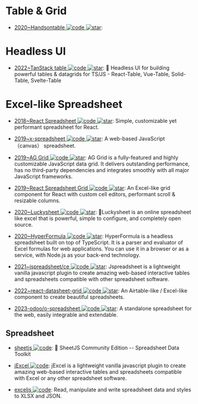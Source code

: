 # Table & Grid

- [2020~Handsontable ![code](https://ng-tech.icu/assets/code.svg) ![star](https://img.shields.io/github/stars/handsontable/handsontable)](https://github.com/handsontable/handsontable):

# Headless UI

- [2022~TanStack table ![code](https://ng-tech.icu/assets/code.svg) ![star](https://img.shields.io/github/stars/TanStack/table)](https://github.com/TanStack/table): 🤖 Headless UI for building powerful tables & datagrids for TS/JS - React-Table, Vue-Table, Solid-Table, Svelte-Table

# Excel-like Spreadsheet

- [2018~React Spreadsheet ![code](https://ng-tech.icu/assets/code.svg) ![star](https://img.shields.io/github/stars/iddan/react-spreadsheet)](https://github.com/iddan/react-spreadsheet): Simple, customizable yet performant spreadsheet for React.

- [2019~x-spreadsheet ![code](https://ng-tech.icu/assets/code.svg) ![star](https://img.shields.io/github/stars/myliang/x-spreadsheet)](https://github.com/myliang/x-spreadsheet): A web-based JavaScript（canvas） spreadsheet.

- [2019~AG Grid ![code](https://ng-tech.icu/assets/code.svg) ![star](https://img.shields.io/github/stars/ag-grid/ag-grid)](https://github.com/ag-grid/ag-grid): AG Grid is a fully-featured and highly customizable JavaScript data grid. It delivers outstanding performance, has no third-party dependencies and integrates smoothly with all major JavaScript frameworks.

- [2019~React Spreadsheet Grid ![code](https://ng-tech.icu/assets/code.svg) ![star](https://img.shields.io/github/stars/denisraslov/react-spreadsheet-grid)](https://github.com/denisraslov/react-spreadsheet-grid): An Excel-like grid component for React with custom cell editors, performant scroll & resizable columns.

- [2020~Luckysheet ![code](https://ng-tech.icu/assets/code.svg) ![star](https://img.shields.io/github/stars/dream-num/Luckysheet)](https://github.com/dream-num/Luckysheet): 🚀Luckysheet is an online spreadsheet like excel that is powerful, simple to configure, and completely open source.

- [2020~HyperFormula ![code](https://ng-tech.icu/assets/code.svg) ![star](https://img.shields.io/github/stars/handsontable/hyperformula)](https://github.com/handsontable/hyperformula): HyperFormula is a headless spreadsheet built on top of TypeScript. It is a parser and evaluator of Excel formulas for web applications. You can use it in a browser or as a service, with Node.js as your back-end technology.

- [2021~jspreadsheet/ce ![code](https://ng-tech.icu/assets/code.svg) ![star](https://img.shields.io/github/stars/jspreadsheet/ce)](https://github.com/jspreadsheet/ce): Jspreadsheet is a lightweight vanilla javascript plugin to create amazing web-based interactive tables and spreadsheets compatible with other spreadsheet software.

- [2022~react-datasheet-grid ![code](https://ng-tech.icu/assets/code.svg) ![star](https://img.shields.io/github/stars/nick-keller/react-datasheet-grid)](https://github.com/nick-keller/react-datasheet-grid): An Airtable-like / Excel-like component to create beautiful spreadsheets.

- [2023-odoo/o-spreadsheet ![code](https://ng-tech.icu/assets/code.svg) ![star](https://img.shields.io/github/stars/odoo/o-spreadsheet)](https://github.com/odoo/o-spreadsheet): A standalone spreadsheet for the web, easily integrable and extendable.

## Spreadsheet

- [sheetjs ![code](https://ng-tech.icu/assets/code.svg)](https://github.com/SheetJS/sheetjs): 📗 SheetJS Community Edition -- Spreadsheet Data Toolkit

- [jExcel ![code](https://ng-tech.icu/assets/code.svg)](https://github.com/paulhodel/jexcel): jExcel is a lightweight vanilla javascript plugin to create amazing web-based interactive tables and spreadsheets compatible with Excel or any other spreadsheet software.

- [exceljs ![code](https://ng-tech.icu/assets/code.svg)](https://github.com/exceljs/exceljs): Read, manipulate and write spreadsheet data and styles to XLSX and JSON.

